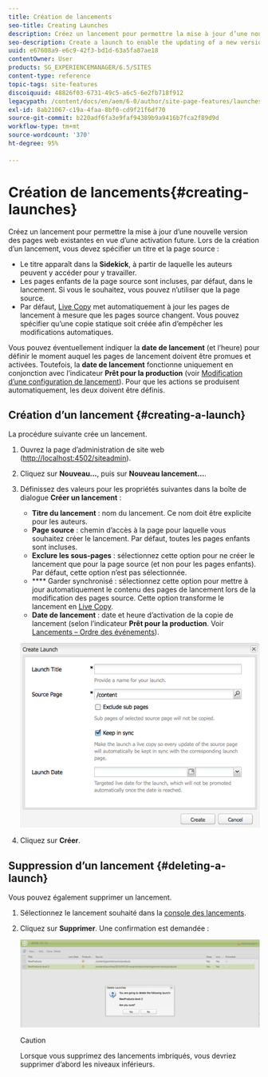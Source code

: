```yaml
---
title: Création de lancements
seo-title: Creating Launches
description: Créez un lancement pour permettre la mise à jour d’une nouvelle version des pages web existantes en vue d’une activation future. Lors de la création d’un lancement, vous devez spécifier un titre et la page source.
seo-description: Create a launch to enable the updating of a new version of existing web pages for future activation. When you create a Launch, you specify a title and the source page.
uuid: e67608a9-e6c9-42f3-bd1d-63a5fa87ae18
contentOwner: User
products: SG_EXPERIENCEMANAGER/6.5/SITES
content-type: reference
topic-tags: site-features
discoiquuid: 48826f03-6731-49c5-a6c5-6e2fb718f912
legacypath: /content/docs/en/aem/6-0/author/site-page-features/launches
exl-id: 8ab21067-c19a-4faa-8bf0-cd9f21f6df70
source-git-commit: b220adf6fa3e9faf94389b9a9416b7fca2f89d9d
workflow-type: tm+mt
source-wordcount: '370'
ht-degree: 95%

---
```


# Création de lancements{#creating-launches}

Créez un lancement pour permettre la mise à jour d’une nouvelle version des pages web existantes en vue d’une activation future. Lors de la création d’un lancement, vous devez spécifier un titre et la page source :

* Le titre apparaît dans la **Sidekick**, à partir de laquelle les auteurs peuvent y accéder pour y travailler.
* Les pages enfants de la page source sont incluses, par défaut, dans le lancement. Si vous le souhaitez, vous pouvez n’utiliser que la page source.
* Par défaut, [Live Copy](/help/sites-administering/msm.md) met automatiquement à jour les pages de lancement à mesure que les pages source changent. Vous pouvez spécifier qu’une copie statique soit créée afin d’empêcher les modifications automatiques.

Vous pouvez éventuellement indiquer la **date de lancement** (et l’heure) pour définir le moment auquel les pages de lancement doivent être promues et activées. Toutefois, la **date de lancement** fonctionne uniquement en conjonction avec l’indicateur **Prêt pour la production** (voir [Modification d’une configuration de lancement](/help/sites-classic-ui-authoring/classic-launches-editing.md#editing-a-launch-configuration)). Pour que les actions se produisent automatiquement, les deux doivent être définis.

## Création d’un lancement {#creating-a-launch}

La procédure suivante crée un lancement.

1. Ouvrez la page d’administration de site web ([http://localhost:4502/siteadmin](http://localhost:4502/siteadmin)).
1. Cliquez sur **Nouveau…**, puis sur **Nouveau lancement…**.
1. Définissez des valeurs pour les propriétés suivantes dans la boîte de dialogue **Créer un lancement** :

   * **Titre du lancement** : nom du lancement. Ce nom doit être explicite pour les auteurs.
   * **Page source** : chemin d’accès à la page pour laquelle vous souhaitez créer le lancement. Par défaut, toutes les pages enfants sont incluses.
   * **Exclure les sous-pages** : sélectionnez cette option pour ne créer le lancement que pour la page source (et non pour les pages enfants). Par défaut, cette option n’est pas sélectionnée.
   * **** Garder synchronisé : sélectionnez cette option pour mettre à jour automatiquement le contenu des pages de lancement lors de la modification des pages source. Cette option transforme le lancement en [Live Copy](/help/sites-administering/msm.md).
   * **Date de lancement** : date et heure d’activation de la copie de lancement (selon l’indicateur **Prêt pour la production**. Voir [Lancements – Ordre des événements](/help/sites-authoring/launches.md#launches-the-order-of-events)).

   ![chlimage_1-99](assets/chlimage_1-99a.png)

1. Cliquez sur **Créer**.

## Suppression d’un lancement {#deleting-a-launch}

Vous pouvez également supprimer un lancement. 

1. Sélectionnez le lancement souhaité dans la [console des lancements](/help/sites-classic-ui-authoring/classic-launches.md).
1. Cliquez sur **Supprimer**. Une confirmation est demandée : 

   ![chlimage_1-100](assets/chlimage_1-100a.png)

   >[!CAUTION]
   >
   >Lorsque vous supprimez des lancements imbriqués, vous devriez supprimer d’abord les niveaux inférieurs.
